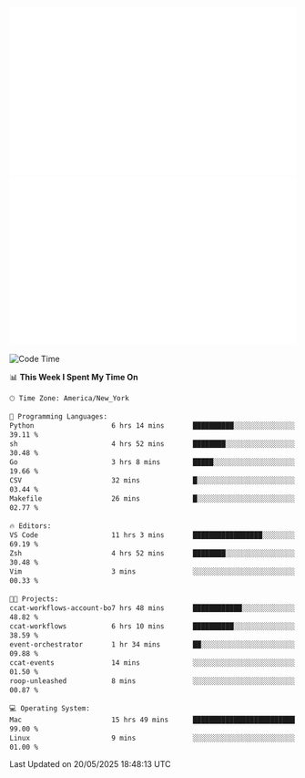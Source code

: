 <a href="https://github.com/jstrieb/github-stats">
 
![](https://github.com/evanhuang117/github-stats/blob/master/generated/overview.svg)
![](https://github.com/evanhuang117/github-stats/blob/master/generated/languages.svg)

</a>

<!--START_SECTION:waka-->
![Code Time](http://img.shields.io/badge/Code%20Time-876%20hrs%2040%20mins-blue)

📊 **This Week I Spent My Time On** 

```text
🕑︎ Time Zone: America/New_York

💬 Programming Languages: 
Python                   6 hrs 14 mins       ██████████░░░░░░░░░░░░░░░   39.11 % 
sh                       4 hrs 52 mins       ████████░░░░░░░░░░░░░░░░░   30.48 % 
Go                       3 hrs 8 mins        █████░░░░░░░░░░░░░░░░░░░░   19.66 % 
CSV                      32 mins             █░░░░░░░░░░░░░░░░░░░░░░░░   03.44 % 
Makefile                 26 mins             █░░░░░░░░░░░░░░░░░░░░░░░░   02.77 % 

🔥 Editors: 
VS Code                  11 hrs 3 mins       █████████████████░░░░░░░░   69.19 % 
Zsh                      4 hrs 52 mins       ████████░░░░░░░░░░░░░░░░░   30.48 % 
Vim                      3 mins              ░░░░░░░░░░░░░░░░░░░░░░░░░   00.33 % 

🐱‍💻 Projects: 
ccat-workflows-account-bo7 hrs 48 mins       ████████████░░░░░░░░░░░░░   48.82 % 
ccat-workflows           6 hrs 10 mins       ██████████░░░░░░░░░░░░░░░   38.59 % 
event-orchestrator       1 hr 34 mins        ██░░░░░░░░░░░░░░░░░░░░░░░   09.88 % 
ccat-events              14 mins             ░░░░░░░░░░░░░░░░░░░░░░░░░   01.50 % 
roop-unleashed           8 mins              ░░░░░░░░░░░░░░░░░░░░░░░░░   00.87 % 

💻 Operating System: 
Mac                      15 hrs 49 mins      █████████████████████████   99.00 % 
Linux                    9 mins              ░░░░░░░░░░░░░░░░░░░░░░░░░   01.00 % 
```


 Last Updated on 20/05/2025 18:48:13 UTC
<!--END_SECTION:waka-->
